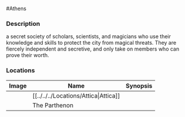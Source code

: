 #Athens 
### Description
a secret society of scholars, scientists, and magicians who use their knowledge and skills to protect the city from magical threats. They are fiercely independent and secretive, and only take on members who can prove their worth.

### Locations

| Image | Name                  | Synopsis |
| ----- | --------------------- | -------- |
|       | [[../../../Locations/Attica\|Attica]] |          |
|       | The Parthenon    |          |